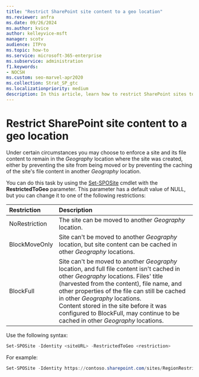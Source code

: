 ```yaml
---
title: "Restrict SharePoint site content to a geo location"
ms.reviewer: anfra
ms.date: 09/26/2024
ms.author: kvice
author: kelleyvice-msft
manager: scotv
audience: ITPro
ms.topic: how-to
ms.service: microsoft-365-enterprise
ms.subservice: administration
f1.keywords:
- NOCSH
ms.custom: seo-marvel-apr2020
ms.collection: Strat_SP_gtc
ms.localizationpriority: medium
description: In this article, learn how to restrict SharePoint sites to a specified geo location in a multi-geo environment.
---
```


# Restrict SharePoint site content to a geo location

Under certain circumstances you may choose to enforce a site and its file content to remain in the _Geography_ location where the site was created, either by preventing the site from being moved or by preventing the caching of the site's file content in another _Geography_ location.

You can do this task by using the [Set-SPOSite](/powershell/module/sharepoint-online/set-sposite) cmdlet with the **RestrictedToGeo** parameter. This parameter has a default value of NULL, but you can change it to one of the following restrictions:

|Restriction|Description|
|:----------|:----------|
|NoRestriction|The site can be moved to another _Geography_ location.|
|BlockMoveOnly|Site can't be moved to another _Geography_ location, but site content can be cached in other _Geography_ locations.|
|BlockFull|Site can't be moved to another _Geography_ location, and full file content isn't cached in other _Geography_ locations. Files' title (harvested from the content), file name, and other properties of the file can still be cached in other _Geography_ locations.<br>Content stored in the site before it was configured to BlockFull, may continue to be cached in other _Geography_ locations.|

Use the following syntax:

```powershell
Set-SPOSite -Identity <siteURL> -RestrictedToGeo <restriction>
```

For example:

```powershell
Set-SPOSite -Identity https://contoso.sharepoint.com/sites/RegionRestrictedTeamSite -RestrictedToGeo BlockFull
```
